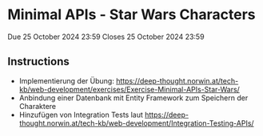 # Minimal APIs - Star Wars Characters
Due 25 October 2024 23:59
Closes 25 October 2024 23:59

## Instructions

- Implementierung der Übung: https://deep-thought.norwin.at/tech-kb/web-development/exercises/Exercise-Minimal-APIs-Star-Wars/ 
- Anbindung einer Datenbank mit Entity Framework zum Speichern der Charaktere
- Hinzufügen von Integration Tests laut https://deep-thought.norwin.at/tech-kb/web-development/Integration-Testing-APIs/

